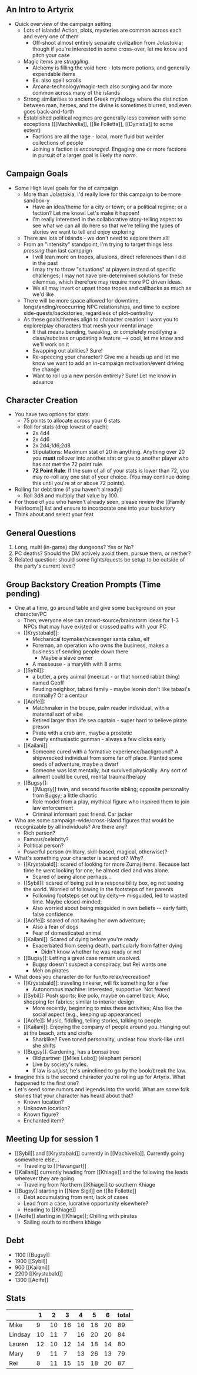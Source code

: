 ## An Intro to Artyrix
- Quick overview of the campaign setting
	- Lots of islands! Action, plots, mysteries are common across each and every one of them
		- Off-shoot almost entirely separate civilization from Jolastokia; though if you're interested in some cross-over, let me know and pitch your case
	- Magic items are _struggling_. 
		- Alchemy is filling the void here - lots more potions, and generally expendable items
		- Ex. also spell scrolls
		- Arcana-technology/magic-tech also surging and far more common across many of the islands
	- Strong similarities to ancient Greek mythology where the distinction between man, heroes, and the divine is sometimes blurred, and even goes back-and-forth
	- Established political regimes are generally less common with some exceptions ([[Machivelia]], [[Île Follette]], [[Dynistia]] to some extent)
		- Factions are all the rage - local, more fluid but weirder collections of people
		- Joining a faction is *encouraged*. Engaging one or more factions in pursuit of a larger goal is likely *the norm*.

## Campaign Goals
- Some High level goals for the of campaign 
	- More than Jolastokia, I'd really love for this campaign to be more sandbox-y
		- Have an idea/theme for a city or town; or a political regime; or a faction? Let me know! Let's make it happen!
		- I'm really interested in the collaborative story-telling aspect to see what we can all do here so that we're telling the types of stories we want to tell and enjoy exploring
	- There are lots of islands - we don't need to explore them all!
	- From an "intensity" standpoint, I'm trying to target things less *pressing* than last campaign
		- I will lean more on tropes, allusions, direct references than I did in the past
		- I may try to throw "situations" at players instead of specific challenges; I may not have pre-determined solutions for these dilemmas, which therefore may require more PC driven ideas.
		- We all may invert or upset those tropes and callbacks as much as we'd like
	- There will be more space allowed for downtime, longstanding/reoccurring NPC relationships, and time to explore side-quests/backstories, regardless of plot-centrality
	- As these goals/themes align to character creation: I want you to explore/play characters that mesh your mental image
		- If that means bending, tweaking, or completely modifying a class/subclass or updating a feature --> cool, let me know and we'll work on it
		- Swapping out abilities? Sure!
		- Re-speccing your character? Give me a heads up and let me know we want to add an in-campaign motivation/event driving the change
		- Want to roll up a new person entirely? Sure! Let me know in advance 
## Character Creation
- You have two options for stats:
	- 75 points to allocate across your 6 stats
	- Roll for stats (drop lowest of each);
		- 2x 4d4 
		- 2x 4d6
		- 2x 2d4;1d6;2d8
		- Stipulations: Maximum stat of 20 in anything. Anything over 20 you **must** rollover into another stat *or* give to another player who has not met the 72 point rule.
		- **72 Point Rule**: If the sum of all of your stats is lower than 72, you may re-roll any one stat of your choice. (You may continue doing this until you're at or above 72 points).
- Rolling for debt time (if you haven't already)!
	- Roll 3d8 and multiply that value by 100.
- For those of you who haven't already seen, please review the [[Family Heirlooms]] list and ensure to incorporate one into your backstory
- Think about and select your feat
## General Questions
1. Long, multi (in-game) day dungeons? Yes or No?
2. PC deaths? Should the DM actively avoid them, pursue them, or neither?
3. Related question: should some fights/quests be setup to be outside of the party's current level?
## Group Backstory Creation Prompts (Time pending)
- One at a time, go around table and give some background on your character/PC
	- Then, everyone else can crowd-source/brainstorm ideas for 1-3 NPCs that may have existed or crossed paths with your PC
	- [[Krystabald]]:
		- Mechanical toymaker/scavenger santa calus, elf
		- Foreman, an operation who owns the business, makes a business of sending people down there
			- Maybe a slave owner
		- A masseuse - a marylith with 8 arms
	- [[Sybil]]: 
		- a butler, a prey animal (meercat - or that horned rabbit thing) named Geoff
		- Feuding neighbor, tabaxi family - maybe leonin don't like tabaxi's normally? Or a centaur
	- [[Aoife]]: 
		- Matchmaker in the troupe, palm reader individual, with a maternal sort of vibe
		- Retired larger than life sea captain - super hard to believe pirate preson
		- Pirate with a crab arm, maybe a prostetic
		- Overly enthusiastic gunman - always a few clicks early
	- [[Kailani]]:
		- Someone cured with a formative experience/background? A shipwrecked individual from some far off place. Planted some seeds of adventure, maybe a dwarf
		- Someone was lost mentally, but survived physically. Any sort of ailment could be cured, mental trauma/therapy
	- [[Bugsy]]: 
		- [[Mugsy]] twin, and second favorite sibling; opposite personality from Bugsy; a little chaotic
		- Role model from a play, mythical figure who inspired them to join law enforcement
		- Criminal informant past friend. Car jacker
- Who are some campaign-wide/cross-island figures that would be recognizable by all individuals? Are there any?
	- Rich person?
	- Famous/celebrity?
	- Political person?
	- Powerful person (military, skill-based, magical, otherwise)?
- What's something your character is scared of? Why?
	- [[Krystabald]]: scared of looking for more Zumaj items. Because last time he went looking for one, he almost died and was alone.
		- Scared of being alone perhaps...
	- [[Sybil]]: scared of being put in a responsibility box, eg not seeing the world. Worried of following in the footsteps of her parents
		- Following footsteps set out by deity--> misguided, led to wasted time. Maybe closed-minded;
		- Also worried about being misguided in own beliefs -- early faith, false confidence
	- [[Aoife]]: scared of not having her own adventure;
		- Also a fear of dogs
		- Fear of domesticated animal
	- [[Kailani]]: Scared of dying before you're ready
		- Exacerbated from seeing death, particularly from father dying
			- Didn't know whether he was ready or not
	- [[Bugsy]]: Letting a great case remain unsolved.
		- Bugsy doesn't suspect a conspiracy, but Rei wants one
		- Meh on pirates
- What does you character do for fun/to relax/recreation?
	- [[Krystabald]]: traveling tinkerer, will fix something for a fee
		- Autonomous machine: interested, supportive. Not feared
	- [[Sybil]]: Posh sports; like polo, maybe on camel back; Also, shopping for fabrics; similar to interior design
		- More recently, beginning to miss these activities; Also like the social aspect (e.g., keeping up appearances)
	- [[Aoife]]: Music, fiddling, telling stories, talking to people
	- [[Kailani]]: Enjoying the company of people around you. Hanging out at the beach, arts and crafts
		- Sharklike? Even toned personality, unclear how shark-like until she shifts
	- [[Bugsy]]: Gardening, has a bonsai tree
		- Old partner: [[Miles Lobo]] (elephant person)
		- Live by society's rules.
		- If law is *unjust*, he's uninclined to go by the book/break the law.
- Imagine this is the second character you're rolling up for Artyrix. What happened to the first one? 
- Let's seed some rumors and legends into the world. What are some folk stories that your character has heard about that?
	- Known location?
	- Unknown location?
	- Known figure?
	- Enchanted item?

## Meeting Up for session 1
- [[Sybil]] and [[Krystabald]] currently in [[Machivelia]]. Currently going somewhere else...
	- Traveling to [[Havangart]]
- [[Kailani]] currently heading from [[Khiage]] and the following the leads wherever they are going
	- Traveling from Northern [[Khiage]] to southern Khiage
- [[Bugsy]] starting in [[New Sigil]] on [[Île Follette]]
	- Debt accumulating from rent, lack of cases
	- Lead from a case, lucrative opportunity elsewhere?
	- Heading to [[Khiage]]
- [[Aoife]] starting in [[Khiage]]; Chilling with pirates
	- Sailing south to northern khiage

## Debt
- 1100 [[Bugsy]]
- 1900 [[Sybil]]
- 900 [[Kailani]]
- 2200 [[Krystabald]]
- 1300 [[Aoife]]


## Stats


|  | 1 | 2 | 3 | 4 | 5 | 6 | total |
| ---- | ---- | ---- | ---- | ---- | ---- | ---- | ---- |
| Mike | 9 | 10 | 16 | 16 | 18 | 20 | 89 |
| Lindsay | 10 | 11 | 7 | 16 | 20 | 20 | 84 |
| Lauren | 12 | 10 | 12 | 14 | 18 | 14 | 80 |
| Mary | 9 | 11 | 7 | 13 | 26 | 13 | 79 |
| Rei | 8 | 11 | 15 | 15 | 18 | 20 | 87 |

